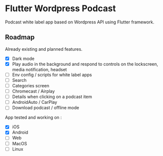 # Flutter Wordpress Podcast

Podcast white label app based on Wordpress API using Flutter framework.

## Roadmap

Already existing and planned features.

- [x] Dark mode
- [x] Play audio in the background and respond to controls on the lockscreen, media notification, headset
- [ ] Env config / scripts for white label apps
- [ ] Search
- [ ] Categories screen
- [ ] Chromecast / Airplay
- [ ] Details when clicking on a podcast item
- [ ] AndroidAuto / CarPlay
- [ ] Download podcast / offline mode

App tested and working on :

- [x] iOS
- [x] Android
- [ ] Web
- [ ] MacOS
- [ ] Linux
